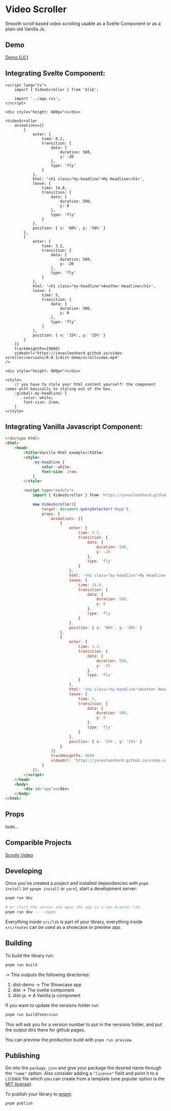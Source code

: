 # Video Scroller
Smooth scroll based video scrolling usable as a Svelte Component or as a plain old Vanilla Js.

## Demo
<a href="https://jonasleonhard.github.io/video-scroller/versions/0.0.1/dist-demo/">Demo 0.0.1</a>

## Integrating Svelte Component:

```svelte
<script lang="ts">
	import { VideoScroller } from '$lib';

	import '../app.css';
</script>

<div style="height: 800px"></div>

<VideoScroller
	animations={[
		{
			enter: {
				time: 8.2,
				transition: {
					data: {
						duration: 500,
						y: -20
					},
					type: 'fly'
				}
			},
			html: '<h1 class="my-headline">My Headline</h1>',
			leave: {
				time: 14.8,
				transition: {
					data: {
						duration: 500,
						y: 0
					},
					type: 'fly'
				}
			},
			position: { x: '80%', y: '50%' }
		},
		{
			enter: {
				time: 3.2,
				transition: {
					data: {
						duration: 500,
						y: -20
					},
					type: 'fly'
				}
			},
			html: '<h1 class="my-headline">Another Headline</h1>',
			leave: {
				time: 5,
				transition: {
					data: {
						duration: 500,
						y: 0
					},
					type: 'fly'
				}
			},
			position: { x: '15%', y: '15%' }
		}
	]}
	trackHeightPx={9600}
	videoUrl="https://jonasleonhard.github.io/video-scroller/versions/0.0.1/dist-demo/scrollvideo.mp4"
/>

<div style="height: 800px"></div>

<style>
	// you have to style your html content yourself! the component comes with basically no styling out of the box.
	:global(.my-headline) {
		color: white;
		font-size: 2rem;
	}
</style>
```
## Integrating Vanilla Javascript Component:
```html
<!doctype html>
<html>
	<head>
		<title>Vanilla Html example</title>
		<style>
			.my-headline {
				color: white;
				font-size: 2rem;
			}
		</style>

		<script type="module">
			import { VideoScroller } from 'https://jonasleonhard.github.io/video-scroller/versions/0.0.1/dist-js/components.js'

			new VideoScroller({
				target: document.querySelector('#app'),
				props: {
					animations: {[
						{
							enter: {
								time: 8.2,
								transition: {
									data: {
										duration: 500,
										y: -20
									},
									type: 'fly'
								}
							},
							html: '<h1 class="my-headline">My Headline</h1>',
							leave: {
								time: 14.8,
								transition: {
									data: {
										duration: 500,
										y: 0
									},
									type: 'fly'
								}
							},
							position: { x: '80%', y: '50%' }
						},
						{
							enter: {
								time: 3.2,
								transition: {
									data: {
										duration: 500,
										y: -20
									},
									type: 'fly'
								}
							},
							html: '<h1 class="my-headline">Another Headline</h1>',
							leave: {
								time: 5,
								transition: {
									data: {
										duration: 500,
										y: 0
									},
									type: 'fly'
								}
							},
							position: { x: '15%', y: '15%' }
						}
					]}
					trackHeightPx: 9600
					videoUrl: "https://jonasleonhard.github.io/video-scroller/versions/0.0.1/dist-demo/scrollvideo.mp4"
				}
			});
		</script>
	</head>
	<body>
		<div id="app"></div>
	</body>
</html>
```

## Props
todo...

## Comparible Projects
<a href="https://github.com/dkaoster/scrolly-video">Scrolly Video</a>

## Developing

Once you've created a project and installed dependencies with `pnpm install` (or `ppnpm install` or `yarn`), start a development server:

```bash
pnpm run dev

# or start the server and open the app in a new browser tab
pnpm run dev -- --open
```

Everything inside `src/lib` is part of your library, everything inside `src/routes` can be used as a showcase or preview app.

## Building

To build the library run:

```bash
pnpm run build
```

-> This outputs the following directories:
1. dist-demo -> The Showcase app
2. dist -> The svelte component
3. dist-js -> A Vanilla js component

If you want to update the versions folder run

```bash
pnpm run buildToVersion
```
This will ask you for a version number to put in the versions folder, and put the output dirs there for github pages.

You can preview the production build with `pnpm run preview`.

## Publishing

Go into the `package.json` and give your package the desired name through the `"name"` option. Also consider adding a `"license"` field and point it to a `LICENSE` file which you can create from a template (one popular option is the [MIT license](https://opensource.org/license/mit/)).

To publish your library to [pnpm](https://www.pnpmjs.com):

```bash
pnpm publish
```
